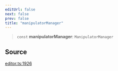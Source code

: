 ```yaml
---
editUrl: false
next: false
prev: false
title: "manipulatorManager"
---
```


> `const` **manipulatorManager**: `ManipulatorManager`

## Source

[editor.ts:1926](https://github.com/dgmjs/dgmjs/blob/main/packages/core/src/editor.ts#L1926)
